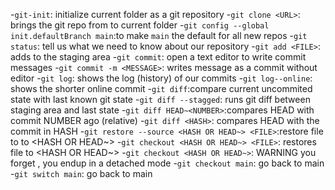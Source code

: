 -`git-init`: initialize current folder as a git repository
-`git clone <URL>`: brings the git repo from <URL> to current folder
-`git config --global init.defaultBranch main`:to make `main` the default for all new repos
-`git status`: tell us what we need to know about our repository
-`git add <FILE>`: adds <FILE> to the staging area
-`git commit`: open a text editor to write commit messages 
	-`git commit -m <MESSAGE>`: writes message as a commit without editor
-`git log`: shows the log (history) of our commits
	-`git log--online`: shows the shorter online commit
-`git diff`:compare current uncommited state with last known git state
	-`git diff --stagged`: runs git diff between staging area and last state
-`git diff HEAD~<NUMBER>`:compares HEAD with commit NUMBER ago (relative)
-`git diff <HASH>`: compares HEAD with the commit in HASH
-`git restore --source <HASH OR HEAD~> <FILE>`:restore file to <FILE> to <HASH OR HEAD~>
	-`git checkout <HASH OR HEAD~> <FILE>`: restores file to <HASH OR HEAD~>
	-`git checkout <HASH OR HEAD~>`: WARNING you forget <FILE>, you endup in a detached mode
	-`git checkout main`: go back to main
	-`git switch main`: go back to main
